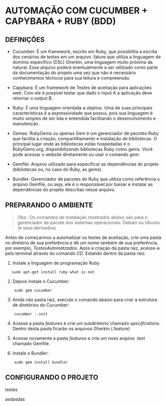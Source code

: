 # AUTOMAÇÃO COM CUCUMBER + CAPYBARA + RUBY (BDD)

## DEFINIÇÕES

* Cucumber: É um framework, escrito em Ruby, que possibilita a escrita dos cenários de testes em um arquivo .fature que utiliza a linguagem de domínio específico (DSL) Gherkin, uma linguagem muito próxima da natural. Esse arquivo poderá eventualmente a ser utilizado como parte da documentação do projeto uma vez que não é necessário conhecimentos técnicos para sua leitura e compreensão. 

* Capybara: É um framework de Testes de aceitação para aplicações web. Com ele é possível testar que dado o input A a aplicação deve retornar o output B.

* Ruby: É uma linguagem orientada a objetos. Uma de suas principais características é a expressividade que possui, pois sua linguagem é muito simples de ser lida e entendida facilitando o desenvolvimento e manutenção.

* Gemas: RubyGems ou apenas Gem é um gerenciador de pacotes Ruby que facilita a criação, compartilhamento e instalação de bibliotecas. O principal lugar onde as bibliotecas estão hospedadas é o RubyGems.org, disponibilizando bibliotecas Ruby como gems. Você pode acessar o website diretamente ou usar o comando *gem*.

* Gemfile: Arquivo utilizado para especificar as dependências do projeto (bibliotecas ou, no caso do Ruby, as gems).

* Bundler: Gerenciador de pacotes do Ruby que utiliza como referência o arquivo Gemfile, ou seja, ele é o responsável por baixar e instalar as dependências do projeto descritas nesse arquivo.


## PREPARANDO O AMBIENTE

> Obs.: Os comandos de instalação mostrados abaixo são para o gerenciador de pacote dos sistemas operacionais: Debian ou Ubuntu (e seus derivados)

Antes de começarmos a automatizar os testes de aceitação, crie uma pasta no diretório de sua preferência e dê um nome também de sua preferência, por exemplo, *TestesAutomatzados*. Após a criação da pasta raiz, acesse-a pelo terminal através do comando *CD*. Estando dentro da pasta raiz:

1. Instale a linguagem de programação Ruby

~~~~
   sudo apt-get install ruby what is not 
~~~~

2. Depois instale o Cucumber: 

~~~~
    sudo gem cucumber
~~~~

3. Ainda não pasta raiz, execute o comando abaixo para criar a estrutura de diretórios do Cucumber: 

~~~~
    cucumber --init
~~~~

4. Acesse a pasta _features_ e crie um subdiretório chamado *specifications*. Dentro desta pasta ficarão os arquivos Gherkin (.feature)

5. Acesse novamente a pasta _features_ e crie um novo arquivo .text chamado Gemfile.

6. Instale o Bundler:

~~~~
    sudo gem install bundler
~~~~

## CONFIGURANDO O PROJETO

testes

asdasdas
